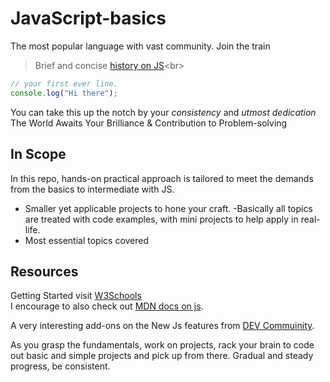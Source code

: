# JavaScript-basics
The most popular language with vast community. Join the train

> Brief and concise [history on JS](https://www.w3schools.com/js/js_history.asp#:~:text=JavaScript%20was%20invented%20by%20Brendan,Mozilla's%20latest%20version%20was%201.8.)<br>

```js
// your first ever line. 
console.log("Hi there");
```

You can take this up the notch by your *consistency* and *utmost dedication* <br>
The World Awaits Your Brilliance & Contribution to Problem-solving

## In Scope
In this repo, hands-on practical approach is tailored to meet the demands from the basics to intermediate with JS.

+ Smaller yet applicable projects to hone your craft.
 -Basically all topics are treated with code examples, with mini projects to help apply in real-life.
+ Most essential topics covered

## Resources
Getting Started visit [W3Schools](https://www.w3schools.com/js/) <br>
I encourage to also check out [MDN docs on js](https://developer.mozilla.org/en-US/docs/Web/JavaScript). <br>

A very interesting add-ons on the New Js features from [DEV Commuinity](https://dev.to/brayanarrieta/new-javascript-features-ecmascript-2022-with-examples-4nhg).<br>

As you grasp the fundamentals, work on projects, rack your brain to code out basic and simple projects and pick up from there.
Gradual and steady progress, be consistent.
